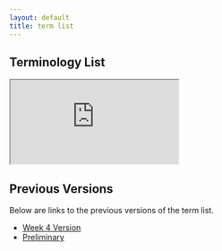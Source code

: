 ```yaml
---
layout: default
title: term list
---
```


## Terminology List

<iframe src="https://docs.google.com/spreadsheets/d/e/2PACX-1vT2nM5Iu6OGVXjvo6VyYoyYNtpxkMbOOq6t2_aoV4Fz8GQY_ozEM5JTkmRDbIakLg/pubhtml?widget=true&amp;headers=false"></iframe>

## Previous Versions

<p class="message-highlight">Below are links to the previous versions of the term list.</p>

- [Week 4 Version](files/TermLists/OE_4_PDTO_Terms.xlsx)
- [Preliminary](files/TermLists/OE_4_PDTO_TermList_Prelim.xlsx)
